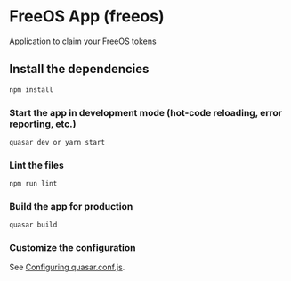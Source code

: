 # FreeOS App (freeos)

Application to claim your FreeOS tokens

## Install the dependencies
```bash
npm install
```

### Start the app in development mode (hot-code reloading, error reporting, etc.)
```bash
quasar dev or yarn start
```

### Lint the files
```bash
npm run lint
```

### Build the app for production
```bash
quasar build
```

### Customize the configuration
See [Configuring quasar.conf.js](https://quasar.dev/quasar-cli/quasar-conf-js).
